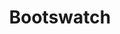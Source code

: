 ---
codehost: https://github.com/thomaspark/bootswatch
font:
  myfonts: https://www.myfonts.com/fonts/redrooster/harry-pro/fat/
  name: Harry Fat
  url: https://www.youworkforthem.com/font/T2067/harry-pro?refby=vectorlogozone
guide: https://github.com/thomaspark/bootswatch/tree/v5/docs/_assets/img
images:
- bootswatch-icon.svg
- bootswatch-ar21.svg
logohandle: bootswatch
sort: bootswatch
tags:
- webdesign
title: Bootswatch
twitter: https://x.com/bootswatch
website: http://bootswatch.com/
---